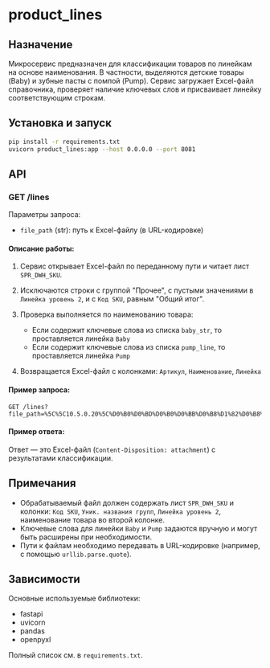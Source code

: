 # product\_lines

## Назначение

Микросервис предназначен для классификации товаров по линейкам на основе наименования. В частности, выделяются детские товары (Baby) и зубные пасты с помпой (Pump). Сервис загружает Excel-файл справочника, проверяет наличие ключевых слов и присваивает линейку соответствующим строкам.

## Установка и запуск

```bash
pip install -r requirements.txt
uvicorn product_lines:app --host 0.0.0.0 --port 8081
```

## API

### GET /lines

Параметры запроса:

* `file_path` (str): путь к Excel-файлу (в URL-кодировке)

#### Описание работы:

1. Сервис открывает Excel-файл по переданному пути и читает лист `SPR_DWH_SKU`.
2. Исключаются строки с группой "Прочее", с пустыми значениями в `Линейка уровень 2`, и с `Код SKU`, равным "Общий итог".
3. Проверка выполняется по наименованию товара:

   * Если содержит ключевые слова из списка `baby_str`, то проставляется линейка `Baby`
   * Если содержит ключевые слова из списка `pump_line`, то проставляется линейка `Pump`
4. Возвращается Excel-файл с колонками: `Артикул`, `Наименование`, `Линейка`

#### Пример запроса:

```http
GET /lines?file_path=%5C%5C10.5.0.20%5C%D0%B0%D0%BD%D0%B0%D0%BB%D0%B8%D1%82%D0%B8%D0%BA%D0%B8%5CPBI%5C%D0%9F%D0%A0%D0%9E%D0%94%D0%90%D0%96%D0%98%5C%D0%A1%D0%9F%D0%A0%D0%90%D0%92%D0%9E%D0%A7%D0%9D%D0%98%D0%9A.xlsx
```

#### Пример ответа:

Ответ — это Excel-файл (`Content-Disposition: attachment`) с результатами классификации.

## Примечания

* Обрабатываемый файл должен содержать лист `SPR_DWH_SKU` и колонки: `Код SKU`, `Уник. названия групп`, `Линейка уровень 2`, наименование товара во второй колонке.
* Ключевые слова для линейки `Baby` и `Pump` задаются вручную и могут быть расширены при необходимости.
* Пути к файлам необходимо передавать в URL-кодировке (например, с помощью `urllib.parse.quote`).

## Зависимости

Основные используемые библиотеки:

* fastapi
* uvicorn
* pandas
* openpyxl

Полный список см. в `requirements.txt`.
